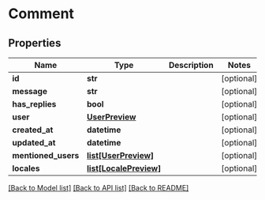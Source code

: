 # Comment

## Properties
Name | Type | Description | Notes
------------ | ------------- | ------------- | -------------
**id** | **str** |  | [optional] 
**message** | **str** |  | [optional] 
**has_replies** | **bool** |  | [optional] 
**user** | [**UserPreview**](UserPreview.md) |  | [optional] 
**created_at** | **datetime** |  | [optional] 
**updated_at** | **datetime** |  | [optional] 
**mentioned_users** | [**list[UserPreview]**](UserPreview.md) |  | [optional] 
**locales** | [**list[LocalePreview]**](LocalePreview.md) |  | [optional] 

[[Back to Model list]](../README.md#documentation-for-models) [[Back to API list]](../README.md#documentation-for-api-endpoints) [[Back to README]](../README.md)


